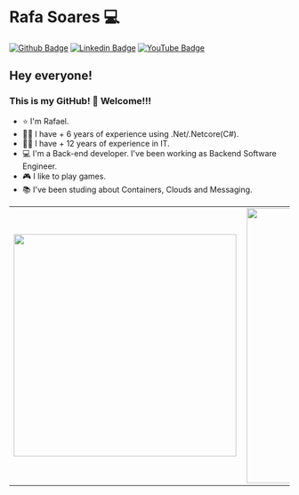 # Rafa Soares 💻

[![Github Badge](https://img.shields.io/badge/-Github-000?style=flat-square&logo=Github&logoColor=white&link=https://github.com/rslewenstein)](https://github.com/rslewenstein)
[![Linkedin Badge](https://img.shields.io/badge/-LinkedIn-blue?style=flat-square&logo=Linkedin&logoColor=white&link=https://www.linkedin.com/in/rafael-soares-lewenstein/?locale=en_US)](https://www.linkedin.com/in/rafael-soares-lewenstein/?locale=en_US)
[![YouTube Badge](https://img.shields.io/badge/YouTube-%23FF0000.svg?&style=flat-square&logo=youtube&logoColor=white&link=https://youtube.com/c/RafaelSoaresLew)](https://youtube.com/c/RafaelSoaresLew)

## Hey everyone!

### This is my GitHub! 🤗 Welcome!!!

- ⭐ I'm Rafael.
- 👨‍💻 I have + 6 years of experience using .Net/.Netcore(C#).
- 👨‍💻 I have + 12 years of experience in IT.
- 💻 I'm a Back-end developer. I've been working as Backend Software Engineer.
- 🎮 I like to play games.
- 📚 I've been studing about Containers, Clouds and Messaging.

<center>
<table>
    <tr>
        <td><img width="400px" align="left" src="https://github-readme-stats.vercel.app/api/top-langs/?username=rslewenstein&hide=html&layout=compact&theme=buefy" /></td>
        <td><img width="495px" align="left" src="https://github-readme-stats.vercel.app/api?username=rslewenstein&theme=buefy"/></td>
    </tr>   
</table>
</center>
